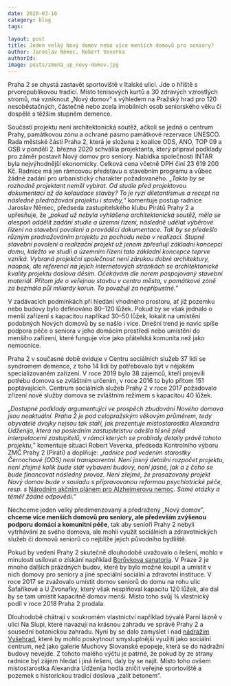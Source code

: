 ```yaml
---
date: 2020-03-16
category: blog
tags:
    
layout: post
title: Jeden velký Nový domov nebo více menších domovů pro seniory?
author: Jaroslav Němec, Robert Veverka
authorId:  
image: posts/zmena_up_novy-domov.jpg
---
```


Praha 2 se chystá zastavět sportoviště v Italské ulici. Jde o hřiště s prvorepublikovou tradicí. Místo tenisových kurtů a 30 zdravých vzrostlých stromů, má vzniknout „Nový domov“ s výhledem na Pražský hrad pro 120 nesoběstačných, částečně nebo zcela imobilních osob seniorského věku či dospělé s těžším stupněm demence.

Součástí projektu není architektonická soutěž, ačkoli se jedná o centrum Prahy, památkovou zónu a ochrané pásmo památkové rezervace UNESCO. Rada městské části Praha 2, která je složena z koalice ODS, ANO, TOP 09 a OSB v pondělí 2. března 2020 schválila projektanta, který připraví podklady pro záměr postavit Nový domov pro seniory. Nabídka společnosti INTAR byla nejvýhodnější ekonomicky. Celková cena včetně DPH činí 23 619 200 Kč. Radnice má jen rámcovou představu o stavebním programu a vůbec žádné zadání pro urbanistický charakter požadovaného. „<i>Takto by se rozhodně projektant neměl vybírat. Od studie před projektovou dokumentací až do kolaudace stavby? To je ryzí diletantismus a recept na následné předražování projektu i stavby,</i>” komentuje postup radnice Jaroslav Němec, předseda zastupitelského klubu Pirátů Prahy 2 a upřesňuje, že „<i>pokud už nebyla vyhlášena architektonická soutěž, mělo se alespoň oddělit zadání studie a územní řízení, následně udělat výběrové řízení na stavební povolení a prováděcí dokumentace. Tak by se předešlo různým prodražováním projektu za pochodu nebo v realizaci. Stupně stavební povolení a realizační projekt už jenom zpřesňují základní koncepci domu, kdežto ve studii a územním řízení tato základní koncepce teprve vzniká. Vybraná projekční společnost není zárukou dobré architektury, naopak, dle referencí na jejich internetových stránkách se architektonické kvality projektu doslova děsím. Očekávám dle norem pospojovaný stavební materiál. Přitom jde o veřejnou stavbu v centru města, v památkové zóně za bezmála půl miliardy korun. To považuji za nepřípustné.</i>” 

V zadávacích podmínkách při hledání vhodného prostoru, ať již pozemku nebo budovy bylo definováno 80–120 lůžek. Pokud by se však jednalo o menší zařízení s kapacitou napříkad 30–50 lůžek, lokalit na umístění podobných Nových domovů by se našlo i více. Dnešní trend je navíc spíše podpora péče o seniora v jeho domácím prostředí nebo umístění do menšího zařízení, které funguje více jako přátelská komunita než jako nemocnice.

Praha 2 v současné době eviduje v Centru sociálních služeb 37 lidí se syndromem demence, z toho 14 lidí by potřebovalo být v nějakém specializovaném zařízení. V roce 2019 bylo 38 zájemců, kteří projevili potřebu domova se zvláštním určením, v roce 2016 to bylo přitom 151 poptávajících. Centrum sociálních služeb Prahy 2 v roce 2017 požadovalo zřízení nové služby domova se zvláštním režimem s kapacitou 40 lůžek.

„<i>Dostupné podklady argumentující ve prospěch zbudování Nového domova jsou neaktuální. Praha 2 je pod celopražským věkovým průměrem, tedy obyvatelé dvojky nejsou tak staří, jak prezentuje místostarostka Alexandra Udženija, která na posledním zastupitelstvu odešla těsně před interpelacemi zastupitelů, v rámci kterých se probíraly detaily právě tohoto projektu,</i>” komentuje situaci Robert Veverka, předseda Kontrolního výboru ZMČ Prahy 2 (Piráti) a doplňuje: „<i>radnice pod vedením starostky Černochové (ODS) není transparentní. Není jasný detailní rozpočet projektu, není zřejmé kolik bude stát vybavení budovy, není jasné, jak a z čeho se bude financovat následný provoz. Není zřejmé, že prosazovaný projekt Nový domov bude v souladu s připravovanou reformou psychiatrické péče, resp. s</i> [Národním akčním plánem pro Alzheimerovu nemoc](http://hygpraha.cz/dokumenty/ministerstvo-zdravotnictvi-a-nudz-pripravily-narodni-akcni-plan-pro-alzheimerovu-nemoc-4362_4362_161_1.html). <i>Samé otázky a téměř žádné odpovědi.</i>“

Nechceme jeden velký předimenzovaný a předražený „Nový domov”, <b>chceme více menších  domovů pro seniory, ale především zvýšenou podporu domácí a komunitní péče</b>, tak aby senioři Prahy 2 nebyli vytrhávání ze svého domova, ale mohli využít sociálních a zdravotnických služeb či domovů seniorů co nejblíže jejich původního bydliště. 

Pokud by vedení Prahy 2 skutečně dlouhodobě uvažovalo o řešení, mohlo v minulosti usilovat o získání například [Borůvkova sanatoria](https://praha2.pirati.cz/aktuality/sanatorium.html). V Praze 2 je mnoho dalších prázdných budov, které by bylo možné koupit a umístit v nich domovy pro seniory a jiné speciální sociální a zdravotní instituce. V roce 2017 se zvažovalo umístit domov seniorů do domu na rohu ulic Šafaříkové a U Zvonařky, který však nesplňoval kapacitu 120 lůžek, ale dal by se tam umístit kapacitně domov menší.  Místo toho svůj ¾ vlastnický podíl v roce 2018 Praha 2 prodala. 

Dlouhodobě chátrají v soukromém vlastnictví například bývalé Parní lázně v ulici Na Slupi, které navazují na krásnou zahradu ve správě Prahy 2 a sousední botanickou zahradu. Nyní by se dalo zamyslet i nad [nádražím Vyšehrad](http://zachranimenadrazivysehrad.cz), které by mohlo poskytnout smysluplnější využití jako sociální centrum, než jako galerie Muchovy Slovanské epopeje, která se do nádražní budovy nevejde. Z tohoto malého výčtu je patrné, že pokud by ze strany radnice byl zájem hledat i jiná řešení, daly by se najít. Místo toho ovšem místostarostka Alexandra Udženija hodlá zničit veřejné sportoviště a pozemek s historickou tradicí doslova „zalít betonem”.

